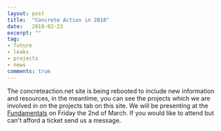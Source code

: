 ```yaml
---
layout: post
title:  "Concrete Action in 2018"
date:   2018-02-23
excerpt: ""
tag:
- future
- leaks
- projects
- news
comments: true
---
```


The concreteaction.net site is being rebooted to include new information and resources, in the meantime, you can see the projects which we are involved in on the projects tab on this site. We will be presenting at the [Fundamentals](http://events.arts.ac.uk/event/2018/3/2/FUNDAMENTALS-The-Way-We-Work-Symposium/ "Fundamentals Symposium") on Friday the 2nd of March. If you would like to attend but can't afford a ticket send us a message.
